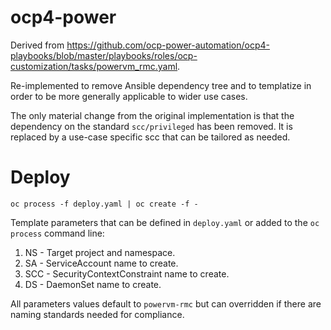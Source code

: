 # ocp4-power

Derived from https://github.com/ocp-power-automation/ocp4-playbooks/blob/master/playbooks/roles/ocp-customization/tasks/powervm_rmc.yaml.

Re-implemented to remove Ansible dependency tree and to templatize in order to be more generally applicable to wider use cases.

The only material change from the original implementation is that the dependency on the standard `scc/privileged` has been removed.  It is replaced by a use-case specific scc that can be tailored as needed.

# Deploy

    oc process -f deploy.yaml | oc create -f -

Template parameters that can be defined in `deploy.yaml` or added to the `oc process` command line:
1. NS - Target project and namespace.
2. SA - ServiceAccount name to create.
3. SCC - SecurityContextConstraint name to create.
4. DS - DaemonSet name to create.

All parameters values default to `powervm-rmc` but can overridden if there are naming standards needed for compliance.
